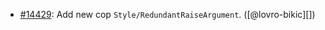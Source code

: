 * [#14429](https://github.com/rubocop/rubocop/pull/14429): Add new cop `Style/RedundantRaiseArgument`. ([@lovro-bikic][])

